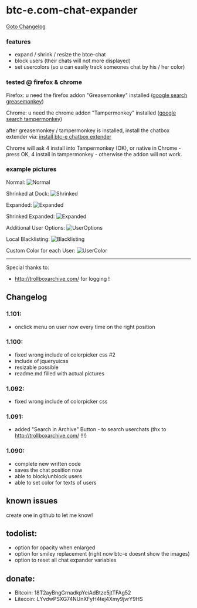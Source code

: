 btc-e.com-chat-expander
=======================

<a href="#changelog">Goto Changelog</a>

### features
- expand / shrink / resize the btce-chat
- block users (their chats will not more displayed)
- set usercolors (so u can easily track someones chat by his / her color)

### tested @ firefox & chrome

Firefox: u need the firefox addon "Greasemonkey" installed (<a href="https://www.google.ch/#q=greasemonkey">google search greasemonkey</a>)

Chrome: u need the chrome addon "Tampermonkey" installed (<a href="https://www.google.ch/#q=tampermonkey">google search tampermonkey</a>)

after greasemonkey / tampermonkey is installed, install the chatbox extender via:
<a href="https://github.com/sebka/btc-e.com-chat-expander/raw/master/chat_expander.user.js">install btc-e chatbox extender</a>

Chrome will ask 4 install into Tampermonkey (OK), or native in Chrome - press OK, 4 install in tampermonkey - otherwise the addon will not work.

### example pictures

Normal:
![Normal](https://github.com/sebka/btc-e.com-chat-expander/raw/master/normal.jpg "Normal")

Shrinked at Dock:
![Shrinked](https://github.com/sebka/btc-e.com-chat-expander/raw/master/shrinked_docked.jpg "Shrinked at Dock")

Expanded:
![Expanded](https://github.com/sebka/btc-e.com-chat-expander/raw/master/expanded.jpg "Expanded")

Shrinked Expanded:
![Expanded](https://github.com/sebka/btc-e.com-chat-expander/raw/master/shrinked_expanded.jpg "Shrinked Expanded")

Additional User Options:
![UserOptions](https://github.com/sebka/btc-e.com-chat-expander/raw/master/user_options.jpg "Additional User Options")

Local Blacklisting:
![Blacklisting](https://github.com/sebka/btc-e.com-chat-expander/raw/master/blacklist.jpg "Additional User Options")

Custom Color for each User:
![UserColor](https://github.com/sebka/btc-e.com-chat-expander/raw/master/color.jpg "User Color")

---
Special thanks to:

- <a href="http://trollboxarchive.com/">http://trollboxarchive.com/</a> for logging !

## Changelog
### 1.101:
- onclick menu on user now every time on the right position

### 1.100:
- fixed wrong include of colorpicker css #2
- include of jqueryuicss
- resizable possible
- readme.md filled with actual pictures

### 1.092:
- fixed wrong include of colorpicker css

### 1.091:
- added "Search in Archive" Button - to search userchats (thx to http://trollboxarchive.com/ !!!)

### 1.090:
- complete new written code
- saves the chat position now
- able to block/unblock users
- able to set color for texts of users

## known issues
create one in github to let me know!

## todolist:
- option for opacity when enlarged
- option for smiley replacement (right now btc-e doesnt show the images)
- option to reset all chat expander variables

## donate:
* Bitcoin: 18T2ayBngGrnadkpYeiAdBtze5jtTFAg52
* Litecoin: LYvdwPSXG74NUnXFyH4tej4Xmy9jvrY9HS
